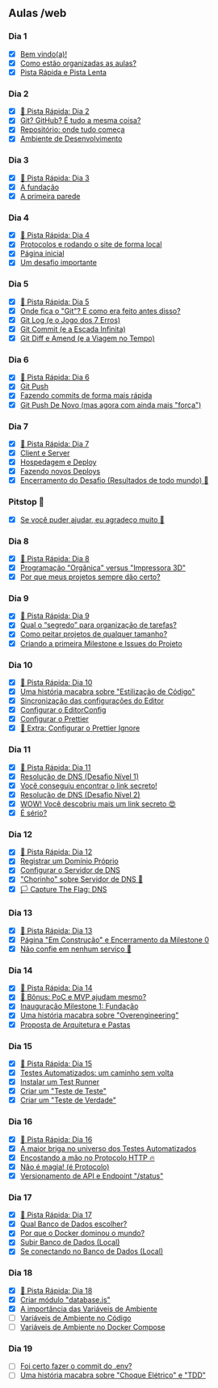 ## Aulas /web
### Dia 1
- [x] [Bem vindo(a)!](https://curso.dev/web/bem-vindo)
- [x] [Como estão organizadas as aulas?](https://curso.dev/web/como-funciona)
- [x] [Pista Rápida e Pista Lenta](https://curso.dev/web/pista-rapida-pista-lenta)
### Dia 2
- [x] [🚗 Pista Rápida: Dia 2](https://curso.dev/web/pista-rapida-Dia-2)
- [x] [Git? GitHub? É tudo a mesma coisa?](https://curso.dev/web/git-github)
- [x] [Repositório: onde tudo começa](https://curso.dev/web/repositorio)
- [x] [Ambiente de Desenvolvimento](https://curso.dev/web/ambiente-de-desenvolvimento)
### Dia 3
- [x] [🚗 Pista Rápida: Dia 3](https://curso.dev/web/pista-rapida-Dia-3)
- [x] [A fundação](https://curso.dev/web/nvm-e-nodejs)
- [x] [A primeira parede](https://curso.dev/web/nextjs)
### Dia 4
- [x] [🚗 Pista Rápida: Dia 4](https://curso.dev/web/pista-rapida-Dia-4)
- [x] [Protocolos e rodando o site de forma local](https://curso.dev/web/npm-run-dev)
- [x] [Página inicial](https://curso.dev/web/home)
- [x] [Um desafio importante](https://curso.dev/web/home-desafio)
### Dia 5
- [x] [🚗 Pista Rápida: Dia 5](https://curso.dev/web/pista-rapida-Dia-5)
- [x] [Onde fica o "Git"? E como era feito antes disso?](https://curso.dev/web/git-introducao)
- [x] [Git Log (e o Jogo dos 7 Erros)](https://curso.dev/web/git-log)
- [x] [Git Commit (e a Escada Infinita)](https://curso.dev/web/git-commit)
- [x] [Git Diff e Amend (e a Viagem no Tempo)](https://curso.dev/web/git-diff-amend)
### Dia 6
- [x] [🚗 Pista Rápida: Dia 6](https://curso.dev/web/pista-rapida-Dia-6)
- [x] [Git Push](https://curso.dev/web/git-push)
- [x] [Fazendo commits de forma mais rápida](https://curso.dev/web/git-commit-m)
- [x] [Git Push De Novo (mas agora com ainda mais "força")](https://curso.dev/web/git-push-force)
### Dia 7
- [x] [🚗 Pista Rápida: Dia 7](https://curso.dev/web/pista-rapida-Dia-7)
- [x] [Client e Server](https://curso.dev/web/client-server)
- [x] [Hospedagem e Deploy](https://curso.dev/web/hospedagem-e-deploy)
- [x] [Fazendo novos Deploys](https://curso.dev/web/novos-deploys)
- [x] [Encerramento do Desafio (Resultados de todo mundo) 🎉](https://curso.dev/web/desafio-encerramento)
### Pitstop 🏁
- [x] [Se você puder ajudar, eu agradeço muito 🤝](https://curso.dev/web/feedback-inicio)
### Dia 8
- [x] [🚗 Pista Rápida: Dia 8](https://curso.dev/web/pista-rapida-Dia-8)
- [x] [Programação "Orgânica" versus "Impressora 3D"](https://curso.dev/web/organico-vs-impressora-3d)
- [x] [Por que meus projetos sempre dão certo?](https://curso.dev/web/projetos-darem-certo)
### Dia 9
- [x] [🚗 Pista Rápida: Dia 9](https://curso.dev/web/pista-rapida-Dia-9)
- [x] [Qual o “segredo” para organização de tarefas?](https://curso.dev/web/organizacao-de-tarefas)
- [x] [Como peitar projetos de qualquer tamanho?](https://curso.dev/web/projetos-qualquer-tamanho)
- [x] [Criando a primeira Milestone e Issues do Projeto](https://curso.dev/web/github-milestones-issues)
### Dia 10
- [x] [🚗 Pista Rápida: Dia 10](https://curso.dev/web/pista-rapida-Dia-10)
- [x] [Uma história macabra sobre "Estilização de Código"](https://curso.dev/web/code-style-historia)
- [x] [Sincronização das configurações do Editor](https://curso.dev/web/codespaces-settings-sync)
- [x] [Configurar o EditorConfig](https://curso.dev/web/configurar-editorconfig)
- [x] [Configurar o Prettier](https://curso.dev/web/configurar-prettier)
- [x] [🎁 Extra: Configurar o Prettier Ignore](https://curso.dev/web/configurar-prettierignore)
### Dia 11
- [x] [🚗 Pista Rápida: Dia 11](https://curso.dev/web/pista-rapida-Dia-11)
- [x] [Resolução de DNS (Desafio Nível 1)](https://curso.dev/web/resolucao-dns-nivel-1)
- [x] [Você conseguiu encontrar o link secreto!](https://curso.dev/web/resolucao-dns-nivel-2)
- [x] [Resolução de DNS (Desafio Nível 2)](https://curso.dev/web/resolucao-dns-nivel-3)
- [x] [WOW! Você descobriu mais um link secreto 😍](https://curso.dev/web/resolucao-dns-nivel-4)
- [x] [É sério?](https://curso.dev/web/resolucao-dns-nivel-5)
### Dia 12
- [x] [🚗 Pista Rápida: Dia 12](https://curso.dev/web/pista-rapida-Dia-12)
- [x] [Registrar um Domínio Próprio](https://curso.dev/web/registrar-dominio-proprio)
- [x] [Configurar o Servidor de DNS](https://curso.dev/web/configurar-servidor-dns)
- [x] ["Chorinho" sobre Servidor de DNS 💪](https://curso.dev/web/configurar-servidor-dns-chorinho)
- [x] [🏳️ Capture The Flag: DNS](https://curso.dev/web/dns-h4ck3r)
### Dia 13
- [x] [🚗 Pista Rápida: Dia 13](https://curso.dev/web/pista-rapida-Dia-13)
- [x] [Página "Em Construção" e Encerramento da Milestone 0](https://curso.dev/web/milestone-0-encerramento)
- [x] [Não confie em nenhum serviço 🛑](https://curso.dev/web/uptime-dos-servicos)
### Dia 14
- [x] [🚗 Pista Rápida: Dia 14](https://curso.dev/web/pista-rapida-Dia-14)
- [x] [🎁 Bônus: PoC e MVP ajudam mesmo?](https://curso.dev/web/poc-e-mvp)
- [x] [Inauguração Milestone 1: Fundação](https://curso.dev/web/milestone-1-inauguracao)
- [x] [Uma história macabra sobre "Overengineering"](https://curso.dev/web/overengineering-historia)
- [x] [Proposta de Arquitetura e Pastas](https://curso.dev/web/arquitetura-e-pastas)
### Dia 15
- [x] [🚗 Pista Rápida: Dia 15](https://curso.dev/web/pista-rapida-Dia-15)
- [x] [Testes Automatizados: um caminho sem volta](https://curso.dev/web/testes-automatizados-introducao)
- [x] [Instalar um Test Runner](https://curso.dev/web/testes-automatizados-test-runner)
- [x] [Criar um "Teste de Teste"](https://curso.dev/web/testes-automatizados-primeiro-teste)
- [x] [Criar um "Teste de Verdade"](https://curso.dev/web/testes-automatizados-segundo-teste)
### Dia 16
- [x] [🚗 Pista Rápida: Dia 16](https://curso.dev/web/pista-rapida-Dia-16)
- [x] [A maior briga no universo dos Testes Automatizados](https://curso.dev/web/testes-automatizados-briga)
- [x] [Encostando a mão no Protocolo HTTP 🔥](https://curso.dev/web/encostando-no-http)
- [x] [Não é magia! (é Protocolo)](https://curso.dev/web/nao-e-magia)
- [x] [Versionamento de API e Endpoint "/status"](https://curso.dev/web/versionamento-de-api-endpoint-status)
### Dia 17
- [x] [🚗 Pista Rápida: Dia 17](https://curso.dev/web/pista-rapida-Dia-17)
- [x] [Qual Banco de Dados escolher?](https://curso.dev/web/banco-de-dados-qual-escolher)
- [x] [Por que o Docker dominou o mundo?](https://curso.dev/web/docker-dominou-mundo)
- [x] [Subir Banco de Dados (Local)](https://curso.dev/web/banco-de-dados-local-instalando)
- [x] [Se conectando no Banco de Dados (Local)](https://curso.dev/web/banco-de-dados-local-conectando)
### Dia 18
- [x] [🚗 Pista Rápida: Dia 18](https://curso.dev/web/pista-rapida-Dia-18)
- [x] [Criar módulo "database.js"](https://curso.dev/web/criar-modulo-database)
- [x] [A importância das Variáveis de Ambiente](https://curso.dev/web/variaveis-de-ambiente-introducao)
- [ ] [Variáveis de Ambiente no Código](https://curso.dev/web/variaveis-de-ambiente-implementando-codigo)
- [ ] [Variáveis de Ambiente no Docker Compose](https://curso.dev/web/variaveis-de-ambiente-implementando-docker-compose)
### Dia 19
- [ ] [Foi certo fazer o commit do .env?](https://curso.dev/web/commit-dotenv)
- [ ] [Uma história macabra sobre "Choque Elétrico" e "TDD"](https://curso.dev/web/choque-eletrico-historia)
